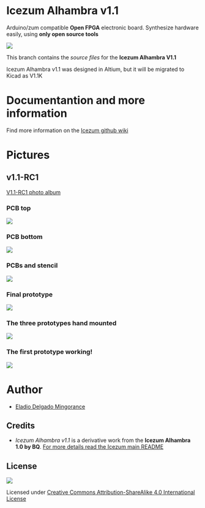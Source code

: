 # Icezum Alhambra v1.1
Arduino/zum compatible **Open FPGA** electronic board.  Synthesize hardware easily, using **only open source tools**

![](https://github.com/FPGAwars/icezum/raw/v1.1-altium/wiki/v1.1/IceZUM_v1.1-3D.jpg)

This branch contains the *source files* for the **Icezum Alhambra V1.1**

Icezum Alhambra v1.1 was designed in Altium, but it will be migrated to Kicad as V1.1K

# Documentantion and more information
Find more information on the [Icezum github wiki](https://github.com/FPGAwars/icezum/wiki)

# Pictures

## v1.1-RC1

[V1.1-RC1 photo album](https://goo.gl/photos/LNhoHUZJssGUk7si8)

### PCB top

![](https://github.com/FPGAwars/icezum/raw/v1.1-altium/wiki/v1.1-RC1/PCB-Icezum-Alhambra-v1.1-RC1-top.jpg)  

### PCB bottom

![](https://github.com/FPGAwars/icezum/raw/v1.1-altium/wiki/v1.1-RC1/PCB-Icezum-Alhambra-v1.1-RC1-bottom.jpg)

### PCBs and stencil

![](https://github.com/FPGAwars/icezum/raw/v1.1-altium/wiki/v1.1-RC1/PCB-Icezum-Alhambra-v1.1-RC1-PCBs-stencil.jpg)

### Final prototype

![](https://github.com/FPGAwars/icezum/raw/v1.1-altium/wiki/v1.1-RC1/PCB-Icezum-Alhambra-v1.1-RC1-final-prototype.jpg)

### The three prototypes hand mounted

![](https://github.com/FPGAwars/icezum/raw/v1.1-altium/wiki/v1.1-RC1/PCB-Icezum-Alhambra-v1.1-RC1-Three-prototypes-hand-mounted.jpg)

### The first prototype working!

![](https://github.com/FPGAwars/icezum/raw/v1.1-altium/wiki/v1.1-RC1/PCB-Icezum-Alhambra-v1.1-RC1-working-prototype.jpg)

# Author
* [Eladio Delgado Mingorance](https://twitter.com/EladioDM)

## Credits
* *Icezum Alhambra v1.1* is a derivative work from the **Icezum Alhambra 1.0 by BQ**. [For more details read the Icezum main README](https://github.com/FPGAwars/icezum)

## License

![](https://github.com/FPGAwars/icezum/raw/master/wiki/attribution-share-alike-creative-commons-license.png)

Licensed under [Creative Commons Attribution-ShareAlike 4.0 International License](http://creativecommons.org/licenses/by-sa/4.0/)
